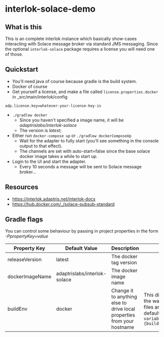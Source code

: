 # interlok-solace-demo

## What is this

This is an complete interlok instance which basically show-cases interacting with Solace message broker via standard JMS messaging. Since the optional `interlok-solace` package requires a license you will need one of those.

## Quickstart

* You'll need java of course because gradle is the build system.
* Docker of course
* Get yourself a license, and make a file called `license.properties.docker` in _src/main/interlok/config
```
adp.license.key=whatever-your-license-key-is
```
* `./gradlew docker`
    * Since you haven't specified a image name, it will be _adaptrislabs/interlok-solace_
    * The version is _latest_;
* Either run `docker-compose up` or `./gradlew dockerComposeUp`
    * Wait for the adapter to fully start (you'll see something in the console output to that effect).
    * The channels are set with auto-start=false since the base solace docker image takes a while to start up.
* Login to the UI and start the adapter.
    * Every 10 seconds a message will be sent to Solace message broker...

## Resources

* https://interlok.adaptris.net/interlok-docs
* https://hub.docker.com/_/solace-pubsub-standard

## Gradle flags

You can control some behaviour by passing in project properties in the form *-PpropertyKey=value*

Property Key | Default Value | Description | Notes
------------ | ------------- | ----------- | -----
releaseVersion|latest|The docker tag version ||
dockerImageName|adaptrislabs/interlok-solace| The docker image name||
buildEnv|docker|Change it to anything else to drive local properties from your hostname| This directly affects the way property files are sourced, by default it will be `variables.propertes.{buildEnv}`|
